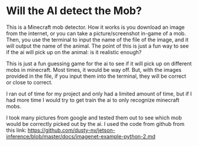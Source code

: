 # Will the AI detect the Mob? 

This is a Minecraft mob detector. How it works is you download an image from the internet, or you can take a picture/screenshot in-game of a mob. Then, you use the terminal to input the name of the file of the image, and it will output the name of the animal. The point of this is just a fun way to see if the ai will pick up on the animal: is it realistic enough? 

This is just a fun guessing game for the ai to see if it will pick up on different mobs in minecraft. Most times, it would be way off. But, with the images provided in the file, if you input them into the terminal, they will be correct or close to correct.

I ran out of time for my project and only had a limited amount of time, but if I had more time I would try to get train the ai to only recognize minecraft mobs. 

I took many pictures from google and tested them out to see which mob would be correctly picked out by the ai.
I used the code from github from this link: https://github.com/dusty-nv/jetson-inference/blob/master/docs/imagenet-example-python-2.md
